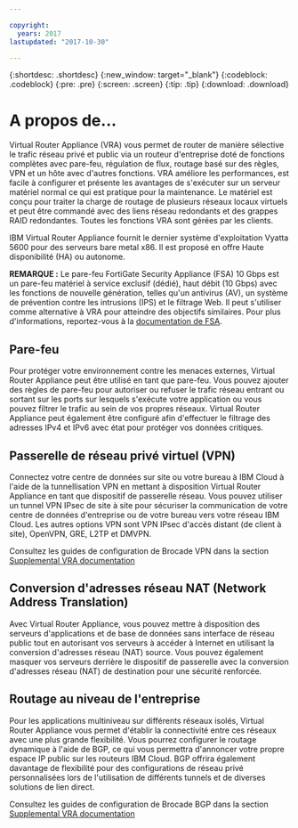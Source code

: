 ```yaml
---

copyright:
  years: 2017
lastupdated: "2017-10-30"

---
```


{:shortdesc: .shortdesc}
{:new_window: target="_blank"}
{:codeblock: .codeblock}
{:pre: .pre}
{:screen: .screen}
{:tip: .tip}
{:download: .download}

# A propos de...
Virtual Router Appliance (VRA) vous permet de router de manière sélective le trafic réseau privé et public via un routeur d'entreprise doté de fonctions complètes avec pare-feu, régulation de flux, routage basé sur des règles, VPN et un hôte avec d'autres fonctions. VRA améliore les performances, est facile à configurer et présente les avantages de s'exécuter sur un serveur matériel normal ce qui est pratique pour la maintenance. Le matériel est conçu pour traiter la charge de routage de plusieurs réseaux locaux virtuels et peut être commandé avec des liens réseau redondants et des grappes RAID redondantes. Toutes les fonctions VRA sont gérées par les clients. 

IBM Virtual Router Appliance fournit le dernier système d'exploitation Vyatta 5600 pour des serveurs bare metal x86. Il est proposé en offre Haute disponibilité (HA) ou autonome.

**REMARQUE :** Le pare-feu FortiGate Security Appliance (FSA) 10 Gbps est un pare-feu matériel à service exclusif (dédié), haut débit (10 Gbps) avec les fonctions de nouvelle génération, telles qu'un antivirus (AV), un système de prévention contre les intrusions (IPS) et le filtrage Web. Il peut s'utiliser comme alternative à VRA pour atteindre des objectifs similaires. Pour plus d'informations, reportez-vous à la [documentation de FSA](https://console.bluemix.net/docs/infrastructure/fortigate-10g/getting-started.html#getting-started).

## Pare-feu
Pour protéger votre environnement contre les menaces externes, Virtual Router Appliance peut être utilisé en tant que pare-feu. Vous pouvez ajouter des règles de pare-feu pour autoriser ou refuser le trafic réseau entrant ou sortant sur les ports sur lesquels s'exécute votre application ou vous pouvez filtrer le trafic au sein de vos propres réseaux. Virtual Router Appliance peut également être configuré afin d'effectuer le filtrage des adresses IPv4 et IPv6 avec état pour protéger vos données critiques.

## Passerelle de réseau privé virtuel (VPN)
Connectez votre centre de données sur site ou votre bureau à IBM Cloud à l'aide de la tunnellisation VPN en mettant à disposition Virtual Router Appliance en tant que dispositif de passerelle réseau. Vous pouvez utiliser un tunnel VPN IPsec de site à site pour sécuriser la communication de votre centre de données d'entreprise ou de votre bureau vers votre réseau IBM Cloud. Les autres options VPN sont VPN IPsec d'accès distant (de client à site), OpenVPN, GRE, L2TP et DMVPN.

Consultez les guides de configuration de Brocade VPN dans la section [Supplemental VRA documentation](https://console.bluemix.net/docs/infrastructure/virtual-router-appliance/vra-docs.html#supplemental-vra-documentation)

## Conversion d'adresses réseau NAT (Network Address Translation)
Avec Virtual Router Appliance, vous pouvez mettre à disposition des serveurs d'applications et de base de données sans interface de réseau public tout en autorisant vos serveurs à accéder à Internet en utilisant la conversion d'adresses réseau (NAT) source. Vous pouvez également masquer vos serveurs derrière le dispositif de passerelle avec la conversion d'adresses réseau (NAT) de destination pour une sécurité renforcée.

## Routage au niveau de l'entreprise

Pour les applications multiniveau sur différents réseaux isolés, Virtual Router Appliance vous permet d'établir la connectivité entre ces réseaux avec une plus grande flexibilité. Vous pourrez configurer le routage dynamique à l'aide de BGP, ce qui vous permettra d'annoncer votre propre espace IP public sur les routeurs IBM Cloud. BGP offrira également davantage de flexibilité pour des configurations de réseau privé personnalisées lors de l'utilisation de différents tunnels et de diverses solutions de lien direct.

Consultez les guides de configuration de Brocade BGP dans la section [Supplemental VRA documentation](https://console.bluemix.net/docs/infrastructure/virtual-router-appliance/vra-docs.html#supplemental-vra-documentation)
